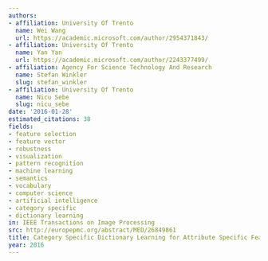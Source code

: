 ```yaml
---
authors:
- affiliation: University Of Trento
  name: Wei Wang
  url: https://academic.microsoft.com/author/2954371843/
- affiliation: University Of Trento
  name: Yan Yan
  url: https://academic.microsoft.com/author/2243377499/
- affiliation: Agency For Science Technology And Research
  name: Stefan Winkler
  slug: stefan_winkler
- affiliation: University Of Trento
  name: Nicu Sebe
  slug: nicu_sebe
date: '2016-01-28'
estimated_citations: 38
fields:
- feature selection
- feature vector
- robustness
- visualization
- pattern recognition
- machine learning
- semantics
- vocabulary
- computer science
- artificial intelligence
- category specific
- dictionary learning
in: IEEE Transactions on Image Processing
src: http://europepmc.org/abstract/MED/26849861
title: Category Specific Dictionary Learning for Attribute Specific Feature Selection
year: 2016
---
```

